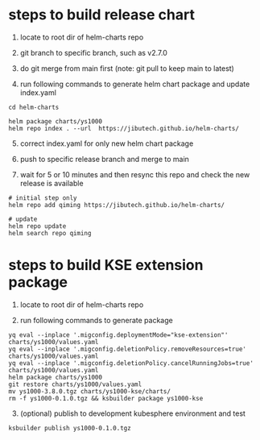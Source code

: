 # steps to build release chart

1. locate to root dir of helm-charts repo

2. git branch to specific branch, such as v2.7.0

3. do git merge from main first (note: git pull to keep main to latest)

4. run following commands to generate helm chart package and update index.yaml 

```
cd helm-charts

helm package charts/ys1000
helm repo index . --url  https://jibutech.github.io/helm-charts/
```
5. correct index.yaml for only new helm chart package

6. push to specific release branch and merge to main

7. wait for 5 or 10 minutes and then resync this repo and check the new release is available

```
# initial step only
helm repo add qiming https://jibutech.github.io/helm-charts/

# update
helm repo update
helm search repo qiming
```

# steps to build KSE extension package

1. locate to root dir of helm-charts repo

2. run following commands to generate package
```
yq eval --inplace '.migconfig.deploymentMode="kse-extension"' charts/ys1000/values.yaml
yq eval --inplace '.migconfig.deletionPolicy.removeResources=true' charts/ys1000/values.yaml
yq eval --inplace '.migconfig.deletionPolicy.cancelRunningJobs=true' charts/ys1000/values.yaml
helm package charts/ys1000
git restore charts/ys1000/values.yaml
mv ys1000-3.8.0.tgz charts/ys1000-kse/charts/
rm -f ys1000-0.1.0.tgz && ksbuilder package ys1000-kse
```

3. (optional) publish to development kubesphere environment and test
```
ksbuilder publish ys1000-0.1.0.tgz
```